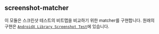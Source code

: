 ## screenshot-matcher

이 모듈은 스크린샷 테스트의 비트맵을 비교하기 위한 matcher를 구현합니다. 원래의 구현은 [`AndroidX Library Screenshot Test`](https://cs.android.com/androidx/platform/frameworks/support/+/androidx-main:test/screenshot/)에 있습니다.
